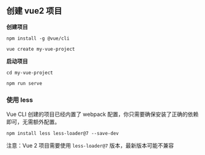 ## 创建 vue2 项目

**创建项目**

```shell
npm install -g @vue/cli
```

```shell
vue create my-vue-project
```

**启动项目**

```shell
cd my-vue-project
```

```shell
npm run serve
```



### 使用 less

Vue CLI 创建的项目已经内置了 webpack 配置，你只需要确保安装了正确的依赖即可，无需额外配置。

```shell
npm install less less-loader@7 --save-dev
```

注意：Vue 2 项目需要使用 `less-loader@7` 版本，最新版本可能不兼容





